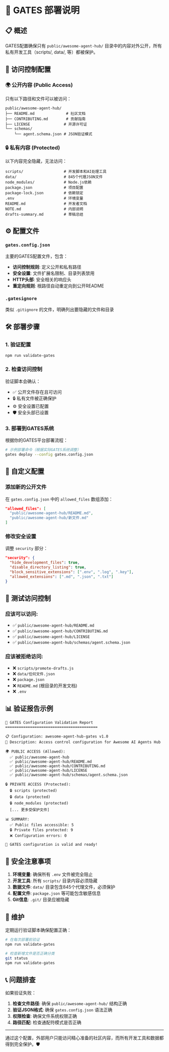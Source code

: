 # 🚪 GATES 部署说明

## 📋 概述

GATES配置确保只有 `public/awesome-agent-hub/` 目录中的内容对外公开，所有私有开发工具（scripts/, data/, 等）都被保护。

## 📁 访问控制配置

### 🌍 公开内容 (Public Access)
只有以下路径和文件可以被访问：

```
public/awesome-agent-hub/
├── README.md              # 社区文档
├── CONTRIBUTING.md        # 贡献指南
├── LICENSE               # 开源许可证
└── schemas/
    └── agent.schema.json # JSON验证模式
```

### 🔒 私有内容 (Protected)
以下内容完全隐藏，无法访问：

```
scripts/                  # 开发脚本和AI处理工具
data/                     # 845个代理JSON文件
node_modules/             # Node.js依赖
package.json              # 项目配置
package-lock.json         # 依赖锁定
.env                      # 环境变量
README.md                 # 开发者文档
NOTE.md                   # 内部说明
drafts-summary.md         # 草稿总结
```

## ⚙️ 配置文件

### `gates.config.json`
主要的GATES配置文件，包含：
- **访问控制规则**: 定义公开和私有路径
- **安全设置**: 文件扩展名限制、目录列表禁用
- **HTTP头部**: 安全相关的响应头
- **重定向规则**: 根路径自动重定向到公开README

### `.gatesignore`
类似 `.gitignore` 的文件，明确列出要隐藏的文件和目录

## 🛠️ 部署步骤

### 1. 验证配置
```bash
npm run validate-gates
```

### 2. 检查访问控制
验证脚本会确认：
- ✅ 公开文件存在且可访问
- 🔒 私有文件被正确保护
- ⚙️ 安全设置已配置
- 🛡️ 安全头部已设置

### 3. 部署到GATES系统
根据你的GATES平台部署流程：

```bash
# 示例部署命令（根据实际GATES系统调整）
gates deploy --config gates.config.json
```

## 🔧 自定义配置

### 添加新的公开文件
在 `gates.config.json` 中的 `allowed_files` 数组添加：

```json
"allowed_files": [
  "public/awesome-agent-hub/README.md",
  "public/awesome-agent-hub/新文件.md"
]
```

### 修改安全设置
调整 `security` 部分：

```json
"security": {
  "hide_development_files": true,
  "disable_directory_listing": true,
  "block_sensitive_extensions": [".env", ".log", ".key"],
  "allowed_extensions": [".md", ".json", ".txt"]
}
```

## 🧪 测试访问控制

### 应该可以访问:
- ✅ `public/awesome-agent-hub/README.md`
- ✅ `public/awesome-agent-hub/CONTRIBUTING.md`
- ✅ `public/awesome-agent-hub/LICENSE`
- ✅ `public/awesome-agent-hub/schemas/agent.schema.json`

### 应该被拒绝访问:
- ❌ `scripts/promote-drafts.js`
- ❌ `data/任何文件.json`
- ❌ `package.json`
- ❌ `README.md` (根目录的开发文档)
- ❌ `.env`

## 📊 验证报告示例

```
🚪 GATES Configuration Validation Report
=========================================

📋 Configuration: awesome-agent-hub-gates v1.0
📝 Description: Access control configuration for Awesome AI Agents Hub

🌍 PUBLIC ACCESS (Allowed):
  ✅ public/awesome-agent-hub
  ✅ public/awesome-agent-hub/README.md
  ✅ public/awesome-agent-hub/CONTRIBUTING.md
  ✅ public/awesome-agent-hub/LICENSE
  ✅ public/awesome-agent-hub/schemas/agent.schema.json

🔒 PRIVATE ACCESS (Protected):
  🔒 scripts (protected)
  🔒 data (protected)
  🔒 node_modules (protected)
  [... 更多受保护文件]

📊 SUMMARY:
  ✅ Public files accessible: 5
  🔒 Private files protected: 9
  ❌ Configuration errors: 0

🎉 GATES configuration is valid and ready!
```

## 🚨 安全注意事项

1. **环境变量**: 确保所有 `.env` 文件被完全阻止
2. **开发工具**: 所有 `scripts/` 目录内容必须隐藏
3. **数据文件**: `data/` 目录包含845个代理文件，必须保护
4. **配置文件**: `package.json` 等可能包含敏感信息
5. **Git信息**: `.git/` 目录应被隐藏

## 🔄 维护

定期运行验证脚本确保配置正确：

```bash
# 在每次部署前验证
npm run validate-gates

# 检查新增文件是否正确分类
git status
npm run validate-gates
```

## 📞 问题排查

如果验证失败：

1. **检查文件路径**: 确保 `public/awesome-agent-hub/` 结构正确
2. **验证JSON格式**: 确保 `gates.config.json` 语法正确
3. **权限检查**: 确保文件系统权限正确
4. **路径匹配**: 检查通配符模式是否正确

---

通过这个配置，外部用户只能访问精心准备的社区内容，而所有开发工具和数据都得到完全保护。🛡️